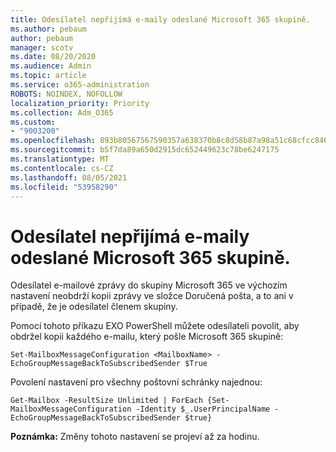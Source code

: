 ```yaml
---
title: Odesílatel nepřijímá e-maily odeslané Microsoft 365 skupině.
ms.author: pebaum
author: pebaum
manager: scotv
ms.date: 08/20/2020
ms.audience: Admin
ms.topic: article
ms.service: o365-administration
ROBOTS: NOINDEX, NOFOLLOW
localization_priority: Priority
ms.collection: Adm_O365
ms.custom:
- "9003200"
ms.openlocfilehash: 893b80567567590357a638370b8c8d58b87a98a51c68cfcc84629eda5ac71b44
ms.sourcegitcommit: b5f7da89a650d2915dc652449623c78be6247175
ms.translationtype: MT
ms.contentlocale: cs-CZ
ms.lasthandoff: 08/05/2021
ms.locfileid: "53958290"
---
```

# <a name="sender-does-not-receive-email-sent-to-microsoft-365-group"></a>Odesílatel nepřijímá e-maily odeslané Microsoft 365 skupině.

Odesílatel e-mailové zprávy do skupiny Microsoft 365 ve výchozím nastavení neobdrží kopii zprávy ve složce Doručená pošta, a to ani v případě, že je odesílatel členem skupiny.

Pomocí tohoto příkazu EXO PowerShell můžete odesílateli povolit, aby obdržel kopii každého e-mailu, který pošle Microsoft 365 skupině:  

`Set-MailboxMessageConfiguration <MailboxName> -EchoGroupMessageBackToSubscribedSender $True`  

Povolení nastavení pro všechny poštovní schránky najednou:

`Get-Mailbox -ResultSize Unlimited | ForEach {Set-MailboxMessageConfiguration -Identity $_.UserPrincipalName -EchoGroupMessageBackToSubscribedSender $true}` 

**Poznámka:** Změny tohoto nastavení se projeví až za hodinu.